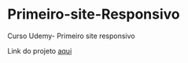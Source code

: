 # Primeiro-site-Responsivo
Curso Udemy- Primeiro site responsivo

Link do projeto [aqui](http://127.0.0.1:5500/html/index.html)
